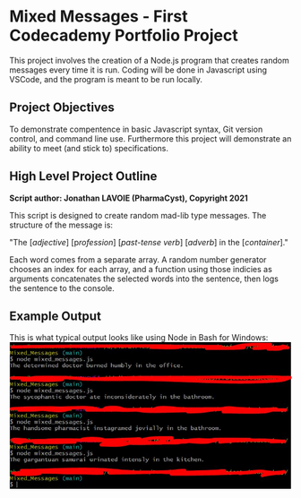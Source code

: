 # Mixed Messages - First Codecademy Portfolio Project

This project involves the creation of a Node.js program that creates random messages every time it is run.  Coding will be done in Javascript using VSCode, and the program is meant to be run locally.

## Project Objectives

To demonstrate compentence in basic Javascript syntax, Git version control, and command line use.  Furthermore this project will demonstrate an ability to meet (and stick to) specifications.

## High Level Project Outline

**Script author: Jonathan LAVOIE (PharmaCyst), Copyright 2021**

This script is designed to create random mad-lib type messages. The structure of the message is:

"The [*adjective*] [p*rofession*] [*past-tense verb*] [*adverb*] in the [*container*]."

Each word comes from a separate array.  A random number generator chooses an index for each array, and a function using those indicies as arguments concatenates the selected words into the sentence, then logs the sentence to the console.

## Example Output

This is what typical output looks like using Node in Bash for Windows:
![Git Bash for Windows interface showing example script output](https://github.com/Pharmacyst/Mixed_Messages/blob/main/example_output.JPG "Git Bash for Windows interface showing example script output")
